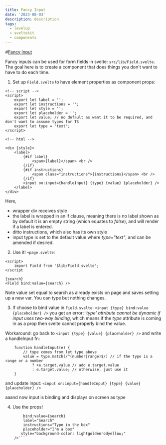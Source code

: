 ```yaml
---
title: Fancy Input
date: '2023-08-03'
description: description
tags:
  - levelup
  - sveltekit
  - components
---
```

#[Fancy Input](https://levelup.video/tutorials/building-svelte-components/fancy-input)

Fancy inputs can be used for form fields in svelte: ```src/lib/Field.svelte```. The goal here is to create a component that does things you don't want to have to do each time.

1. Set up ```Field.svelte``` to have element properties as component props:

```
<!-- script -->
<script>
	export let label = '';
	export let instructions = '';
	export let style = '';
	export let placeholder = '';
	export let value; // no default as want it to be required, and don't want to assume types for TS
	export let type = 'text';
</script>

<!-- html -->

<div {style}>
	<label>
		{#if label}
			<span>{label}</span> <br />
		{/if}
		{#if instructions}
			<span class="instructions">{instructions}</span> <br />
		{/if}
		<input on:input={handleInput} {type} {value} {placeholder} />
	</label>
</div>
```

Here,
- wrapper div receives style
- the label is wrapped in an if clause, meaning there is no label shown as by default it is an empty string (which equates to _false_), and will render if a label is entered.
- ditto instructions, which also has its own style
- input type is set to the default value where _type="text"_, and can be amended if desired.


2. Use it! ```+page.svelte```:

```
<script>
    import Field from '$lib/Field.svelte';
</script

{search}
<Field bind:value={search} />
```

Note value set equal to search as already exists on page and saves setting up a new var.
You can type but nothing changes.

3. If choose to bind value in ```Field.svelte```: ```<input {type} bind:value {placeholder} />``` you get an error: _'type' attribute cannot be dynamic if input uses two-way binding_, which means if the _type_ attribute is coming in as a prop then svelte cannot properly bind the value.

Workaround: go back to ```<input {type} {value} {placeholder} />``` and write a handleInput fn:

```
	function handleInput(e) {
		// type comes from let type above
		value = type.match(/^(number|range)$/) // if the type is a range or a number
			? +e.target.value // add e.target.value
			: e.target.value; // otherwise, just use it
	}
```

and update input: ```<input on:input={handleInput} {type} {value} {placeholder} />```

aaand now input is binding and displays on screen as type

4. Use the props!
```	<Field
		bind:value={search}
		label="Search"
		instructions="Type in the box"
		placeholder="I'm a box"
       style="background-color: lightgoldenrodyellow;"
	/>```

